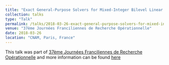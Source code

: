 ```yaml
---
title: "Exact General-Purpose Solvers for Mixed-Integer Bilevel Linear Programs"
collection: talks
type: "Talk"
permalink: /talks/2018-03-26-exact-general-purpose-solvers-for-mixed-integer-bilevel-linear-programs
venue: "37ème Journées Franciliennes de Recherche Opérationnelle"
date: 2018-03-26
location: "CNAM, Paris, France"
---
```


This talk was part of [37ème Journées Franciliennes de Recherche Opérationnelle](http://www.lamsade.dauphine.fr/~jfro/JourneesPrecedentes/anciennesJournees/jfro37.html) and more information can be found [here]({{site.url}}/docs/slides/JFRO_Ljubic.pdf)
